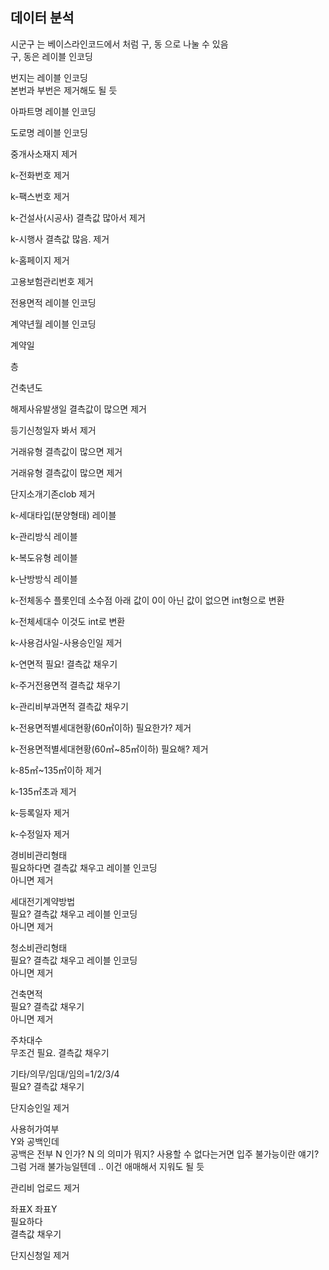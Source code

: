## 데이터 분석

시군구 는 베이스라인코드에서 처럼 구, 동 으로 나눌 수 있음  
구, 동은 레이블 인코딩

번지는 레이블 인코딩  
본번과 부번은 제거해도 될 듯

아파트명 레이블 인코딩

도로명 레이블 인코딩

중개사소재지 제거

k-전화번호 제거

k-팩스번호 제거

k-건설사(시공사) 결측값 많아서 제거

k-시행사 결측값 많음. 제거

k-홈페이지 제거

고용보험관리번호 제거

전용면적 레이블 인코딩

계약년월 레이블 인코딩

계약일

층

건축년도

해제사유발생일 결측값이 많으면 제거

등기신청일자 봐서 제거

거래유형 결측값이 많으면 제거

거래유형 결측값이 많으면 제거

단지소개기존clob 제거

k-세대타입(분양형태) 레이블

k-관리방식 레이블

k-복도유형 레이블

k-난방방식 레이블

k-전체동수 플롯인데 소수점 아래 값이 0이 아닌 값이 없으면 int형으로 변환

k-전체세대수 이것도 int로 변환 

k-사용검사일-사용승인일  제거

k-연면적 필요! 결측값 채우기

k-주거전용면적 결측값 채우기

k-관리비부과면적 결측값 채우기

k-전용면적별세대현황(60㎡이하)  필요한가? 제거

k-전용면적별세대현황(60㎡~85㎡이하) 필요해? 제거

k-85㎡~135㎡이하 제거

k-135㎡초과 제거

k-등록일자 제거

k-수정일자 제거

경비비관리형태  
필요하다면 결측값 채우고 레이블 인코딩  
아니면 제거

세대전기계약방법  
필요? 결측값 채우고 레이블 인코딩  
아니면 제거

청소비관리형태  
필요? 결측값 채우고 레이블 인코딩  
아니면 제거

건축면적  
필요? 결측값 채우기  
아니면 제거

주차대수  
무조건 필요. 결측값 채우기

기타/의무/임대/임의=1/2/3/4  
필요? 결측값 채우기

단지승인일 제거

사용허가여부  
Y와 공백인데  
공백은 전부 N 인가? N 의 의미가 뭐지? 사용할 수 없다는거면 입주 불가능이란 얘기? 그럼 거래 불가능일텐데 ..
이건 애매해서 지워도 될 듯

관리비 업로드 제거

좌표X 좌표Y  
필요하다  
결측값 채우기

단지신청일 제거